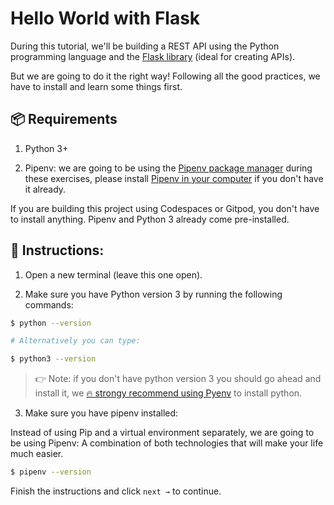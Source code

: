 # Hello World with Flask 

During this tutorial, we'll be building a REST API using the Python programming language and the [Flask library](https://flask.palletsprojects.com/) (ideal for creating APIs).

But we are going to do it the right way! Following all the good practices, we have to install and learn some things first.

## 📦 Requirements

1. Python 3+

2. Pipenv: we are going to be using the [Pipenv package manager](https://pipenv-fork.readthedocs.io/en/latest/) during these exercises, please install [Pipenv in your computer](https://github.com/pypa/pipenv#installation) if you don't have it already.

If you are building this project using Codespaces or Gitpod, you don't have to install anything. Pipenv and Python 3 already come pre-installed.

## 📝 Instructions:

1. Open a new terminal (leave this one open).

2. Make sure you have Python version 3 by running the following commands:

```bash
$ python --version

# Alternatively you can type:

$ python3 --version
```

> 👉 Note: if you don't have python version 3 you should go ahead and install it, we [🔥 strongy recommend using Pyenv](https://github.com/pyenv/pyenv) to install python.

3. Make sure you have pipenv installed:

Instead of using Pip and a virtual environment separately, we are going to be using Pipenv: A combination of both technologies that will make your life much easier.

```bash
$ pipenv --version
```

Finish the instructions and click `next →` to continue.
